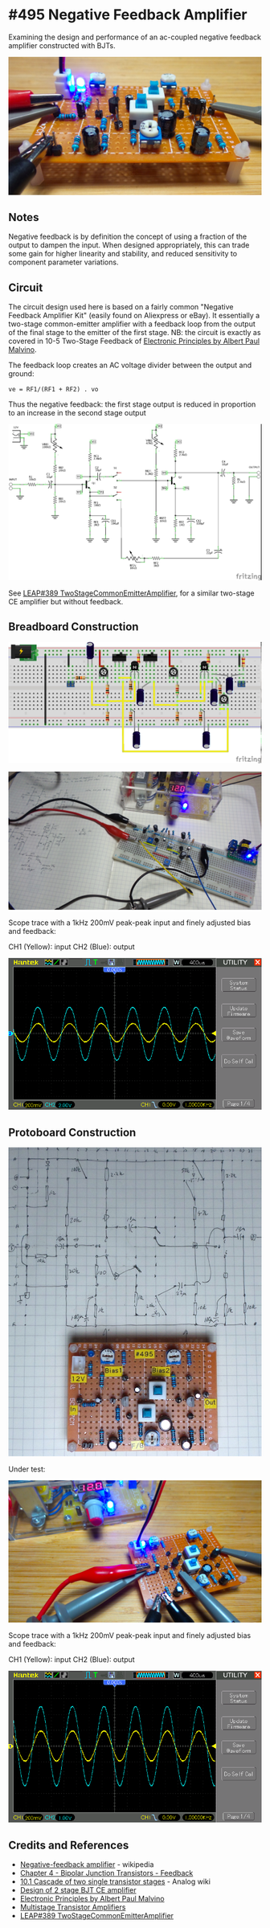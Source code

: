 # #495 Negative Feedback Amplifier

Examining the design and performance of an ac-coupled negative feedback amplifier constructed with BJTs.

![Build](./assets/NegativeFeedbackAmplifier_build.jpg?raw=true)

## Notes

Negative feedback is by definition the concept of using a fraction of the output to dampen the input.
When designed appropriately, this can trade some gain for higher linearity and stability,
and reduced sensitivity to component parameter variations.

## Circuit

The circuit design used here is based on a fairly common "Negative Feedback Amplifier Kit" (easily found on Aliexpress or eBay).
It essentially a two-stage common-emitter amplifier with a feedback loop from the output of the final stage to the emitter of the first stage.
NB: the circuit is exactly as covered in 10-5 Two-Stage Feedback of
[Electronic Principles by Albert Paul Malvino](../../../books/electronic-principles/).

The feedback loop creates an AC voltage divider between the output and ground:

    ve = RF1/(RF1 + RF2) . vo

Thus the negative feedback: the first stage output is reduced in proportion to an increase in the second stage output

![Schematic](./assets/NegativeFeedbackAmplifier_schematic.jpg?raw=true)

See [LEAP#389 TwoStageCommonEmitterAmplifier](../TwoStageCommonEmitterAmplifier), for a similar two-stage CE amplifier but without feedback.

## Breadboard Construction

![Breadboard](./assets/NegativeFeedbackAmplifier_bb.jpg?raw=true)

![NegativeFeedbackAmplifier_bb_build](./assets/NegativeFeedbackAmplifier_bb_build.jpg?raw=true)

Scope trace with a 1kHz 200mV peak-peak input and finely adjusted bias and feedback:

CH1 (Yellow): input
CH2 (Blue): output

![scope_bb](./assets/scope_bb.gif?raw=true)

## Protoboard Construction

![protoboard_layout_and_board](./assets/protoboard_layout_and_board.jpg?raw=true)

Under test:

![under_test](./assets/under_test.jpg?raw=true)

Scope trace with a 1kHz 200mV peak-peak input and finely adjusted bias and feedback:

CH1 (Yellow): input
CH2 (Blue): output

![scope_out](./assets/scope_out.gif?raw=true)

## Credits and References

* [Negative-feedback amplifier](https://en.wikipedia.org/wiki/Negative-feedback_amplifier) - wikipedia
* [Chapter 4 - Bipolar Junction Transistors - Feedback](https://www.allaboutcircuits.com/textbook/semiconductors/chpt-4/feedback/)
* [10.1 Cascade of two single transistor stages](https://wiki.analog.com/university/courses/electronics/text/chapter-10) - Analog wiki
* [Design of 2 stage BJT CE amplifier](http://ampdesigns.tripod.com/2_Stage_BJT_amplifier.html)
* [Electronic Principles by Albert Paul Malvino](../../../books/electronic-principles/)
* [Multistage Transistor Amplifiers](https://www.youtube.com/watch?v=FbdZ46VdTjE)
* [LEAP#389 TwoStageCommonEmitterAmplifier](../TwoStageCommonEmitterAmplifier)
